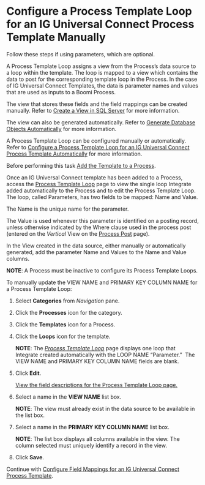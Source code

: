 # Configure a Process Template Loop for an IG Universal Connect Process Template Manually

Follow these steps if using parameters, which are optional.

A Process Template Loop assigns a view from the Process’s data source to
a loop within the template. The loop is mapped to a view which contains
the data to post for the corresponding template loop in the Process. In
the case of IG Universal Connect Templates, the data is parameter names
and values that are used as inputs to a Boomi Process.

The view that stores these fields and the field mappings can be created
manually. Refer to [Create a View in SQL
Server](../Integrate/Use_Cases/Create_a_View_in_SQL_Server.htm) for more
information.

The view can also be generated automatically. Refer to [Generate
Database Objects
Automatically](../Integrate/Use_Cases/Generate_Database_Objects_Automatically.htm)
for more information.

A Process Template Loop can be configured manually or automatically.
Refer to [Configure a Process Template Loop for an IG Universal Connect
Process Template
Automatically](Configure%20a%20Process%20Template%20Loop%20for%20an%20IG%20Universal%20Connect%20Process%20Template%20Automatically.htm)
for more information.

Before performing this task [Add the Template to a
Process](Add%20the%20Template%20to%20a%20Process%20IGUC.htm).

Once an IG Universal Connect template has been added to a Process,
access the [Process Template
Loop](../Integrate/Page_Desc/Process_Template_Loop.htm) page to view the
single loop Integrate added automatically to the Process and to edit the
Process Template Loop. The loop, called Parameters, has two fields to be
mapped: Name and Value.

The Name is the unique name for the parameter.

The Value is used whenever this parameter is identified on a posting
record, unless otherwise indicated by the Where clause used in the
process post (entered on the
<span style="font-style: italic;">Vertical</span> View on the [Process
Post](../Integrate/Page_Desc/Process_Post_H.htm) page).

In the View created in the data source, either manually or automatically
generated, add the parameter Name and Values to the Name and Value
columns.  

<span style="font-weight: bold;">NOTE</span>: A Process must be inactive
to configure its Process Template Loops.

To manually update the VIEW NAME and PRIMARY KEY COLUMN NAME for a
Process Template Loop:

1.  Select <span style="font-weight: bold;">Categories</span> from
    <span style="font-style: italic;">Navigation</span> pane.

2.  Click the <span style="font-weight: bold;">Processes</span> icon for
    the category.

3.  Click the <span style="font-weight: bold;">Templates</span> icon for
    a Process.

4.  Click the <span style="font-weight: bold;">Loops</span> icon for the
    template.
    
    <span style="font-weight: bold;">NOTE</span>: The
    <span style="font-style: italic;">[Process Template
    Loop](../Integrate/Page_Desc/Process_Template_Loop.htm)</span> page
    displays one loop that Integrate created automatically with the LOOP
    NAME “Parameter.”  The VIEW NAME and PRIMARY KEY COLUMN NAME fields
    are blank.

5.  Click <span style="font-weight: bold;">Edit</span>.
    
    [View the field descriptions for the Process Template Loop
    page.](../Integrate/Page_Desc/Process_Template_Loop.htm)

6.  Select a name in the <span style="font-weight: bold;">VIEW
    NAME</span> list box.
    
    <span style="font-weight: bold;">NOTE</span>: The view must already
    exist in the data source to be available in the list box.

7.  Select a name in the <span style="font-weight: bold;">PRIMARY KEY
    COLUMN NAME</span> list box.
    
    <span style="font-weight: bold;">NOTE</span>: The list box displays
    all columns available in the view. The column selected must uniquely
    identify a record in the view.

8.  Click <span style="font-weight: bold;">Save</span>.

Continue with [Configure Field Mappings for an IG Universal Connect
Process
Template](Configure%20Field%20Mappings%20for%20an%20IG%20Universal%20Connect%20Template.htm).
